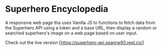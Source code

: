 # Superhero Encyclopedia

A responsive web page tha uses Vanilla JS to functions to fetch data from the Superhero API using a token and a base URL, then display a random or searched superhero's image on a web page based on user input.

Check out the live version [https://superhero-api.seanrw93.repl.co/]
